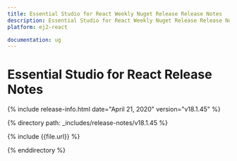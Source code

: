 ```yaml
---
title: Essential Studio for React Weekly Nuget Release Release Notes  
description: Essential Studio for React Weekly Nuget Release Release Notes  
platform: ej2-react

documentation: ug
---
```


# Essential Studio for  React  Release Notes  

{% include release-info.html date="April 21, 2020"   version="v18.1.45"  %} 

{% directory path: _includes/release-notes/v18.1.45 %}

{% include {{file.url}} %}

{% enddirectory %}
